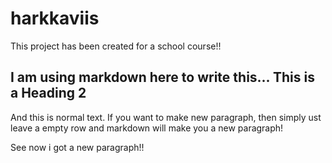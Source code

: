 # harkkaviis

This project has been created for a school course!!

## I am using markdown here to write this... This is a Heading 2

And this is normal text. If you want to make new paragraph, then simply 
ust leave a empty row and markdown will make you a new paragraph!

See now i got a new paragraph!!
